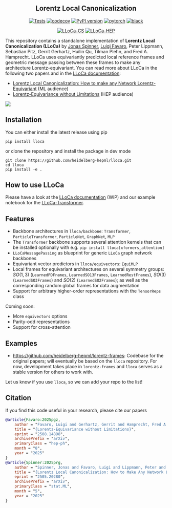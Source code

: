 <div align="center">

## Lorentz Local Canonicalization

[![Tests](https://github.com/heidelberg-hepml/lloca/actions/workflows/tests.yaml/badge.svg)](https://github.com/heidelberg-hepml/lloca/actions/workflows/tests.yaml)
[![codecov](https://codecov.io/gh/heidelberg-hepml/lloca/branch/main/graph/badge.svg)](https://codecov.io/gh/heidelberg-hepml/lloca)
[![PyPI version](https://img.shields.io/pypi/v/lloca.svg)](https://pypi.org/project/lloca)
[![pytorch](https://img.shields.io/badge/PyTorch_2.0+-ee4c2c?logo=pytorch&logoColor=white)](https://pytorch.org/get-started/locally/)
[![black](https://img.shields.io/badge/Code%20Style-Black-black.svg?labelColor=gray)](https://black.readthedocs.io/en/stable/)

[![LLoCa-CS](http://img.shields.io/badge/paper-arxiv.2505.20280-B31B1B.svg)](https://arxiv.org/abs/2505.20280)
[![LLoCa-HEP](http://img.shields.io/badge/paper-arxiv.2508.14898-B31B1B.svg)](https://arxiv.org/abs/2508.14898)

</div>

This repository contains a standalone implementation of **Lorentz Local Canonicalization (LLoCa)** by [Jonas Spinner](mailto:j.spinner@thphys.uni-heidelberg.de), [Luigi Favaro](mailto:luigi.favaro@uclouvain.be), Peter Lippmann, Sebastian Pitz, Gerrit Gerhartz, Huilin Qu, Tilman Plehn, and Fred A. Hamprecht. LLoCa uses equivariantly predicted local reference frames and geometric message passing between these frames to make any architecture Lorentz-equivariant.
You can read more about LLoCa in the following two papers and in the [LLoCa documentation](https://heidelberg-hepml.github.io/lloca/):
- [Lorentz Local Canonicalization: How to make any Network Lorentz-Equivariant](https://arxiv.org/abs/2505.20280) (ML audience)
- [Lorentz-Equivariance without Limitations](https://arxiv.org/abs/2508.14898) (HEP audience)

![](img/lloca.png)

## Installation

You can either install the latest release using pip
```
pip install lloca
```
or clone the repository and install the package in dev mode
```
git clone https://github.com/heidelberg-hepml/lloca.git
cd lloca
pip install -e .
```

## How to use LLoCa

Please have a look at the [LLoCa documentation](https://heidelberg-hepml.github.io/lloca/) (WIP) and our example notebook for the [LLoCa-Transformer](examples/demo_transformer.ipynb).

## Features

- Backbone architectures in `lloca/backbone`: `Transformer`, `ParticleTransformer`, `ParticleNet`, `GraphNet`, `MLP`
- The `Transformer` backbone supports several attention kernels that can be installed optionally with e.g. `pip install lloca[xformers_attention]`
- `LLoCaMessagePassing` as blueprint for generic `LLoCa` graph network backbones
- Equivariant vector predictors in `lloca/equivectors`: `EquiMLP`
- Local frames for equivariant architectures on several symmetry groups: $SO(1,3)$ (`LearnedPDFrames`, `LearnedSO13Frames`, `LearnedRestFrames`), $SO(3)$ (`LearnedSO3Frames`) and $SO(2)$ (`LearnedSO2Frames`); as well as the corresponding random global frames for data augmentation
- Support for arbitrary higher-order representations with the `TensorReps` class

Coming soon:

- More `equivectors` options
- Parity-odd representations
- Support for cross-attention

## Examples

- https://github.com/heidelberg-hepml/lorentz-frames: Codebase for the original papers; will eventually be based on the `lloca` repository. For now, development takes place in `lorentz-frames` and `lloca` serves as a stable version for others to work with.

Let us know if you use `lloca`, so we can add your repo to the list!

## Citation

If you find this code useful in your research, please cite our papers

```bibtex
@article{Favaro:2025pgz,
    author = "Favaro, Luigi and Gerhartz, Gerrit and Hamprecht, Fred A. and Lippmann, Peter and Pitz, Sebastian and Plehn, Tilman and Qu, Huilin and Spinner, Jonas",
    title = "{Lorentz-Equivariance without Limitations}",
    eprint = "2508.14898",
    archivePrefix = "arXiv",
    primaryClass = "hep-ph",
    month = "8",
    year = "2025"
}
@article{Spinner:2025prg,
    author = "Spinner, Jonas and Favaro, Luigi and Lippmann, Peter and Pitz, Sebastian and Gerhartz, Gerrit and Plehn, Tilman and Hamprecht, Fred A.",
    title = "{Lorentz Local Canonicalization: How to Make Any Network Lorentz-Equivariant}",
    eprint = "2505.20280",
    archivePrefix = "arXiv",
    primaryClass = "stat.ML",
    month = "5",
    year = "2025"
}
```

